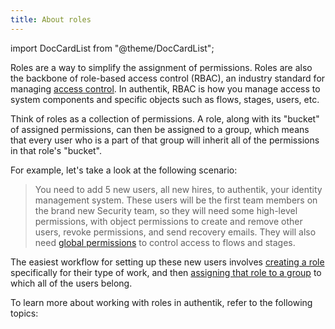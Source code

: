 ```yaml
---
title: About roles
---
```


import DocCardList from "@theme/DocCardList";

Roles are a way to simplify the assignment of permissions. Roles are also the backbone of role-based access control (RBAC), an industry standard for managing [access control](../access-control/index.mdx). In authentik, RBAC is how you manage access to system components and specific objects such as flows, stages, users, etc.

Think of roles as a collection of permissions. A role, along with its "bucket" of assigned permissions, can then be assigned to a group, which means that every user who is a part of that group will inherit all of the permissions in that role's "bucket".

For example, let's take a look at the following scenario:

> You need to add 5 new users, all new hires, to authentik, your identity management system. These users will be the first team members on the brand new Security team, so they will need some high-level permissions, with object permissions to create and remove other users, revoke permissions, and send recovery emails. They will also need [global permissions](../access-control/permissions.md#fundamentals-of-authentik-permissions) to control access to flows and stages.

The easiest workflow for setting up these new users involves [creating a role](./manage_roles.md#create-a-role) specifically for their type of work, and then [assigning that role to a group](./manage_roles.md#assign-a-role-to-a-group) to which all of the users belong.

To learn more about working with roles in authentik, refer to the following topics:

<DocCardList />
